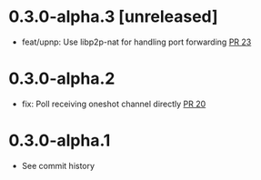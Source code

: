 # 0.3.0-alpha.3 [unreleased]
- feat/upnp: Use libp2p-nat for handling port forwarding [PR 23]

[PR 23]: https://github.com/dariusc93/rust-ipfs/pull/23

# 0.3.0-alpha.2
- fix: Poll receiving oneshot channel directly [PR 20]

[PR 20]: https://github.com/dariusc93/rust-ipfs/pull/20

# 0.3.0-alpha.1
- See commit history